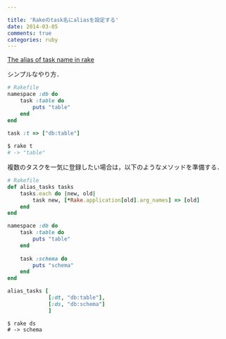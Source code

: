 ```yaml
---

title: 'Rakeのtask名にaliasを設定する'
date: 2014-03-05
comments: true
categories: ruby
---
```


[The alias of task name in rake](http://stackoverflow.com/questions/7656541/the-alias-of-task-name-in-rake)

シンプルなやり方．

```ruby
# Rakefile
namespace :db do
    task :table do
        puts "table"
    end
end
  
task :t => ["db:table"]
```

```bash
$ rake t
# -> "table"
```

複数のタスクを一気に登録したい場合は，以下のようなメソッドを準備する．

```ruby
# Rakefile
def alias_tasks tasks
    tasks.each do |new, old|
        task new, [*Rake.application[old].arg_names] => [old]
    end
end

namespace :db do
    task :table do
        puts "table"
    end
    
    task :schema do
        puts "schema"
    end
end

alias_tasks [
             [:dt, "db:table"],
             [:ds, "db:schema"]
             ]                                      
```

```
$ rake ds
# -> schema
```
